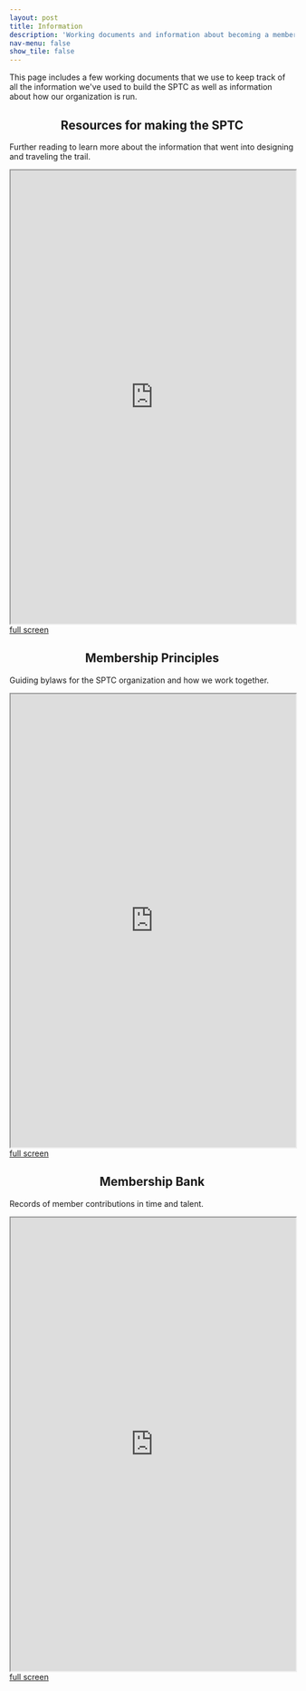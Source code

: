 ```yaml
---
layout: post
title: Information
description: 'Working documents and information about becoming a member'
nav-menu: false
show_tile: false
---
```


<p>This page includes a few working documents that we use to keep track of all the information we've used to build the SPTC as well as information about how our organization is run.</p>


<h2 style="text-align:center;">Resources for making the SPTC </h2>
<p>Further reading to learn more about the information that went into designing and traveling the trail. </p>

<iframe width="100%" height="800px" src="https://docs.google.com/document/d/e/2PACX-1vTl8L1mdFHRruq3Qy9lrapASN-hb8wREw8-w-RfMFnlfRdAhiDjjMx_zB_dgnO9VDeJ03WWvPT4DEEn/pub?embedded=true"></iframe>
<a href="https://docs.google.com/document/d/e/2PACX-1vTl8L1mdFHRruq3Qy9lrapASN-hb8wREw8-w-RfMFnlfRdAhiDjjMx_zB_dgnO9VDeJ03WWvPT4DEEn/pub" target="_blank">full screen</a>

<h2 style="text-align:center;">Membership Principles</h2>
<p>Guiding bylaws for the SPTC organization and how we work together. </p>

<iframe width="100%" height="800px" src="https://docs.google.com/document/d/e/2PACX-1vRoct1rQOucY4koYCLQ-wOtB2vqiZ5mOW4F3wzv65hw-QU0RL9Mrhfma9vlNZN79-a2LVERLt5dfXnj/pub?embedded=true"></iframe>
<a href="https://docs.google.com/document/d/e/2PACX-1vRoct1rQOucY4koYCLQ-wOtB2vqiZ5mOW4F3wzv65hw-QU0RL9Mrhfma9vlNZN79-a2LVERLt5dfXnj/pub" target="_blank">full screen</a>

<h2 style="text-align:center;">Membership Bank</h2>
<p>Records of member contributions in time and talent. </p>
<iframe width="100%" height="800px" src="https://docs.google.com/spreadsheets/d/e/2PACX-1vRYoPrdm5KUQvQHHUpmrSIII1EuVtu0KGARM5LhylOzTN8x0jefJx6RWQnyx1fD4trrjPGp_w8xr38o/pubhtml?widget=true"></iframe>
<a href="https://docs.google.com/spreadsheets/d/e/2PACX-1vRYoPrdm5KUQvQHHUpmrSIII1EuVtu0KGARM5LhylOzTN8x0jefJx6RWQnyx1fD4trrjPGp_w8xr38o/pubhtml" target="_blank">full screen</a>